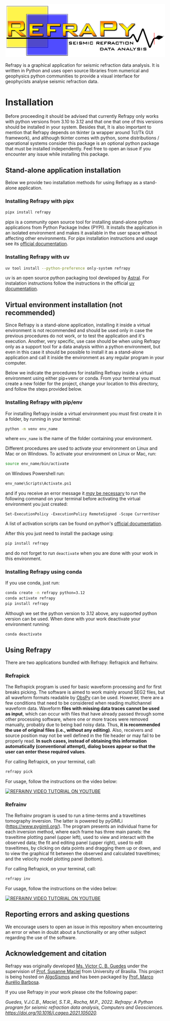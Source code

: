 ![REFRAPY LOGO](https://raw.githubusercontent.com/AlgoSismos/Refrapy/refs/heads/main/src/refrapy/images/refrapy_logo.png)

Refrapy is a graphical application for seismic refraction data analysis. It is written in Python and uses 
open source libraries from numerical and geophysics python communities to 
provide a visual interface for geophycists analyse seismic refraction data.

# Installation

Before proceeding it should be advised that currently Refrapy only works with python versions from 3.10 to 3.12 and that one that one of this versions should be installed in your system. Besides that, It is also important to mention that Refrapy depends on tkinter (a wrapper around Tcl/Tk GUI framework), and although tkinter comes with python, some  distributions / operational systems consider this package is an optional python package that must be installed independently. Feel free to open an issue if you encounter any issue while installing this package.

## Stand-alone application installation

Below we provide two installation methods for using Refrapy as a stand-alone application.

### Installing Refrapy with pipx
```bash
pipx install refrapy
```
pipx is a community open source tool for installing stand-alone python applications from Python Package Index (PYPI). It installs the application in an isolated environment and makes it available in the user space without affecting other environments. For pipx installation instructions and usage see its [official documentation](https://pipx.pypa.io/stable/docs/).

### Installing Refrapy with uv

```bash
uv tool install --python-preference only-system refrapy
```
uv is an open source python packaging tool developed by [Astral](https://astral.sh/). For instalation instructions follow the instructions in the official [uv documentation](https://docs.astral.sh/uv/).

## Virtual environment installation (not recommended)

Since Refrapy is a stand-alone application, installing it inside a virtual environment is not recommended and 
should be used only in case the previous procedures do not work, or to test the application and it's execution.
Another, very specific, use case should be when using Refrapy only as a support tool for a data analysis within a python environment, but even in this case it should be possible to install it as a stand-alone application and call it inside the environment as any regular program in your computer.

Below we indicate the procedures for installing Refrapy inside a virtual environment using either pip+venv or conda. From your terminal you must create a new folder for the project, change your location to this directory, and follow the steps provided below. 

### Installing Refrapy with pip/env

For installing Refrapy inside a virtual environment you must first create it in a folder, by running in your terminal:
```bash
python -m venv env_name
```
where `env_name` is the name of the folder containing your environment.

Different procedures are used to activate your environment on Linux and Mac or on Windows. To activate your environment on Linux or Mac, run:
```bash
source env_name/bin/activate
```

on Windows Powershell run:
```bash
env_name\Scripts\Activate.ps1
```
and if you receive an error message it [*may* be necessary](https://docs.python.org/3/library/venv.html) to run the following command on your terminal before activating the virtual environment you just created:
```
Set-ExecutionPolicy -ExecutionPolicy RemoteSigned -Scope CurrentUser
```

A list of activation scripts can be found on python's [official documentation](https://docs.python.org/3/library/venv.html).

After this you just need to install the package using:
```bash
pip install refrapy
```
and do not forget to run `deactivate` when you are done with your work in this environment.


### Installing Refrapy using conda

If you use conda, just run:

```bash
conda create -n refrapy python=3.12
conda activate refrapy
pip install refrapy
```
Although we set the python version to 3.12 above, any supported python version can be used. When done with your work 
deactivate your environment running:
```bash
conda deactivate
```   

## Using Refrapy

There are two applications bundled with Refrapy: Refrapick and Refrainv. 

### Refrapick

The Refrapick program is used for basic waveform processing and for first breaks picking. The software is aimed to work mainly around SEG2 files, but all waveform formats readable by [ObsPy](https://www.obspy.org/) can be used. However, there are a few conditions that need to be considered when reading multichannel waveform data. Waveform **files with missing data traces cannot be used as input**, which can occur with files that have already passed through some other processing software, where one or more traces were removed manually, probably due to being bad noisy data. Thus, **it is recommended the use of original files (i.e., without any editing)**. Also, receivers and source position may not be well defined in the file header or may fail to be properly read. **In such cases, instead of obtaining this information automatically (conventional attempt), dialog boxes appear so that the user can enter these required values**.

For calling Refrapick, on your terminal, call:
```bash
refrapy pick
```
For usage, follow the instructions on the video below:

[![REFRAINV VIDEO TUTORIAL ON YOUTUBE](https://img.youtube.com/vi/3a9eZW4WKjI/0.jpg)](https://www.youtube.com/watch?v=3a9eZW4WKjI)


### Refrainv

The Refrainv program is used to run a time-terms and a traveltimes tomography inversion. The latter is powered by pyGIMLi (https://www.pygimli.org/). The program presents an individual frame for each inversion method, where each frame has three main panels: the traveltime plotting panel (upper left), used to view and interact with the observed data; the fit and editing panel (upper right), used to edit traveltimes, by clicking on data points and dragging them up or down, and to view the graphical fit between the observed and calculated traveltimes; and the velocity model plotting panel (bottom). 

For calling Refrapick, on your terminal, call:
```bash
refrapy inv
```
For usage, follow the instructions on the video below:

[![REFRAINV VIDEO TUTORIAL ON YOUTUBE](https://img.youtube.com/vi/rOJjxoc2cbU/0.jpg)](https://www.youtube.com/watch?v=rOJjxoc2cbU)

## Reporting errors and asking questions

We encourage users to open an issue in this repository when encountering an error or when in doubt about a functionality or any other subject regarding the use of the software.

## Acknowledgement and citation

Refrapy was originally developed [Ms. Victor C. B. Guedes](https://github.com/victorjsguedes) under the supervision of [Prof. Susanne Maciel](https://www.linkedin.com/in/susanne-maciel-80a26928/) from University of Brasilia. This project is being hosted on [AlgoSismos](https://github.com/AlgoSismos) and has been packaged by [Prof. Marco Aurélio Barbosa](https://github.com/aureliobarbosa).

If you use Refrapy in your work please cite the following paper:

*Guedes, V.J.C.B., Maciel, S.T.R., Rocha, M.P., 2022. Refrapy: A Python program for seismic refraction data analysis, Computers and Geosciences. https://doi.org/10.1016/j.cageo.2021.105020.*
